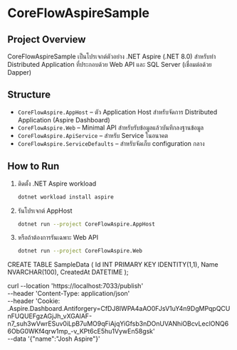 # CoreFlowAspireSample

## Project Overview

CoreFlowAspireSample เป็นโปรเจกต์ตัวอย่าง .NET Aspire (.NET 8.0) สำหรับทำ Distributed Application ที่ประกอบด้วย Web API และ SQL Server (เชื่อมต่อด้วย Dapper)

## Structure

- `CoreFlowAspire.AppHost` – ตัว Application Host สำหรับจัดการ Distributed Application (Aspire Dashboard)
- `CoreFlowAspire.Web` – Minimal API สำหรับรับข้อมูลแล้วบันทึกลงฐานข้อมูล
- `CoreFlowAspire.ApiService` – สำหรับ Service ในอนาคต
- `CoreFlowAspire.ServiceDefaults` – สำหรับจัดเก็บ configuration กลาง

## How to Run

1. ติดตั้ง .NET Aspire workload

    ```bash
    dotnet workload install aspire
    ```

2. รันโปรเจกต์ AppHost

    ```bash
    dotnet run --project CoreFlowAspire.AppHost
    
    ```

3. หรือถ้าต้องการรันเฉพาะ Web API

    ```bash
    dotnet run --project CoreFlowAspire.Web
    ```


CREATE TABLE SampleData (
    Id INT PRIMARY KEY IDENTITY(1,1),
    Name NVARCHAR(100),
    CreatedAt DATETIME
);

curl --location 'https://localhost:7033/publish' \
--header 'Content-Type: application/json' \
--header 'Cookie: .Aspire.Dashboard.Antiforgery=CfDJ8IWPA4aAO0FJsV1uY4n9DgMPqpQCUnFUQUEFgzAGjJh_vXGAlAF-n7_suh3wVwrESuv0iLpB7uMO9qFiAjqYiGfsb3nDOnUVANhiOBcvLeclONQ66ObG0WKf4qrw1mp_-v_KPt6cE5hu1VywEn58gsk' \
--data '{"name":"Josh Aspire"}'
